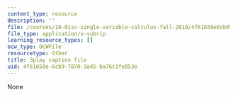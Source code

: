 ```yaml
---
content_type: resource
description: ''
file: /courses/18-01sc-single-variable-calculus-fall-2010/4f61658e6cb978703a45ba76c1fe853e_eHJuAByQf5A.srt
file_type: application/x-subrip
learning_resource_types: []
ocw_type: OCWFile
resourcetype: Other
title: 3play caption file
uid: 4f61658e-6cb9-7870-3a45-ba76c1fe853e
---
```

None

